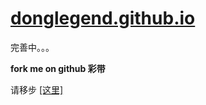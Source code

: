 # [donglegend.github.io](http://donglegend.github.io/)
 
 完善中。。。

**fork me on github 彩带**

 请移步 <a href="https://github.com/blog/273-github-ribbons" target="_blank">[这里]</a>

